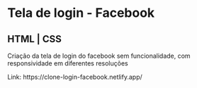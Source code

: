 
<h1>Tela de login - Facebook</h1>
<h2>HTML | CSS</h2>
<p>Criação da tela de login do facebook sem funcionalidade, com responsividade em diferentes resoluções</p>
Link: https://clone-login-facebook.netlify.app/
